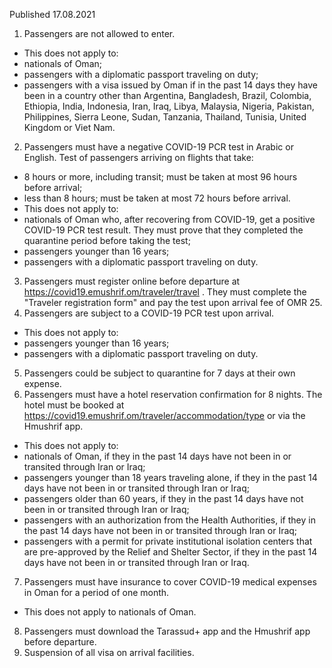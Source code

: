 Published 17.08.2021
1. Passengers are not allowed to enter.
- This does not apply to:
- nationals of Oman;
- passengers with a diplomatic passport traveling on duty;
- passengers with a visa issued by Oman if in the past 14 days they have been in a country other than Argentina, Bangladesh, Brazil, Colombia, Ethiopia, India, Indonesia, Iran, Iraq, Libya, Malaysia, Nigeria, Pakistan, Philippines, Sierra Leone, Sudan, Tanzania, Thailand, Tunisia, United Kingdom or Viet Nam.
2. Passengers must have a negative COVID-19 PCR test in Arabic or English. Test of passengers arriving on flights that take:
- 8 hours or more, including transit; must be taken at most 96 hours before arrival;
- less than 8 hours; must be taken at most 72 hours before arrival. 
- This does not apply to:
- nationals of Oman who, after recovering from COVID-19, get a positive COVID-19 PCR test result. They must prove that they completed the quarantine period before taking the test;
- passengers younger than 16 years;
- passengers with a diplomatic passport traveling on duty.
3. Passengers must register online before departure at <a href="https://covid19.emushrif.om/traveler/travel">https://covid19.emushrif.om/traveler/travel</a> . They must complete the "Traveler registration form" and pay the test upon arrival fee of OMR 25.
4. Passengers are subject to a COVID-19 PCR test upon arrival.
- This does not apply to:
- passengers younger than 16 years;
- passengers with a diplomatic passport traveling on duty.
5. Passengers could be subject to quarantine for 7 days at their own expense.
6. Passengers must have a hotel reservation confirmation for 8 nights. The hotel must be booked at <a href="https://covid19.emushrif.om/traveler/accommodation/type">https://covid19.emushrif.om/traveler/accommodation/type</a> or via the Hmushrif app.
- This does not apply to:
- nationals of Oman, if they in the past 14 days have not been in or transited through Iran or Iraq;
- passengers younger than 18 years traveling alone, if they in the past 14 days have not been in or transited through Iran or Iraq;
- passengers older than 60 years, if they in the past 14 days have not been in or transited through Iran or Iraq;
- passengers with an authorization from the Health Authorities, if they in the past 14 days have not been in or transited through Iran or Iraq;
- passengers with a permit for private institutional isolation centers that are pre-approved by the Relief and Shelter Sector, if they in the past 14 days have not been in or transited through Iran or Iraq.
7. Passengers must have insurance to cover COVID-19 medical expenses in Oman for a period of one month.
- This does not apply to nationals of Oman.
8. Passengers must download the Tarassud+ app and the Hmushrif app before departure.
9. Suspension of all visa on arrival facilities.

